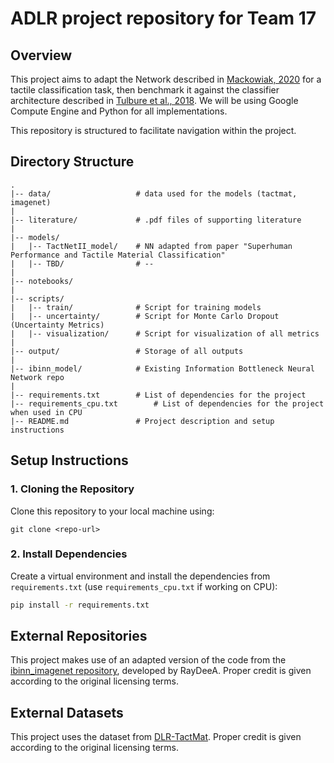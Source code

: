 # ADLR project repository for Team 17

## Overview
This project aims to adapt the Network described in [Mackowiak, 2020](literature/Mackowiak_paper.pdf) for a tactile classification task, then benchmark it against the classifier architecture described in [Tulbure et al., 2018](literature/Baueml_paper.pdf). We will be using Google Compute Engine and Python for all implementations.

This repository is structured to facilitate navigation within the project.

## Directory Structure

```
.
|-- data/                   # data used for the models (tactmat, imagenet)
|
|-- literature/             # .pdf files of supporting literature
|
|-- models/
|   |-- TactNetII_model/    # NN adapted from paper "Superhuman Performance and Tactile Material Classification"
|   |-- TBD/                # --
|
|-- notebooks/
|
|-- scripts/
|   |-- train/              # Script for training models
|   |-- uncertainty/        # Script for Monte Carlo Dropout (Uncertainty Metrics)
|   |-- visualization/      # Script for visualization of all metrics
|
|-- output/                 # Storage of all outputs
|
|-- ibinn_model/            # Existing Information Bottleneck Neural Network repo
|
|-- requirements.txt        # List of dependencies for the project
|-- requirements_cpu.txt        # List of dependencies for the project when used in CPU
|-- README.md               # Project description and setup instructions
```
## Setup Instructions

### 1. Cloning the Repository
Clone this repository to your local machine using:
```
git clone <repo-url>
```

### 2. Install Dependencies
Create a virtual environment and install the dependencies from `requirements.txt` (use `requirements_cpu.txt` if working on CPU):

```bash
pip install -r requirements.txt
```

## External Repositories

This project makes use of an adapted version of the code from the [ibinn_imagenet repository](https://github.com/RayDeeA/ibinn_imagenet), developed by RayDeeA. Proper credit is given according to the original licensing terms.

## External Datasets

This project uses the dataset from [DLR-TactMat](https://dlr-alr.github.io/dlr-tactmat/). Proper credit is given according to the original licensing terms.

